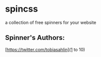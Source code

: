 # spincss  
a collection of free spinners for your website  

## Spinner's Authors:  
[https://twitter.com/tobiasahlin](1 to 10)
